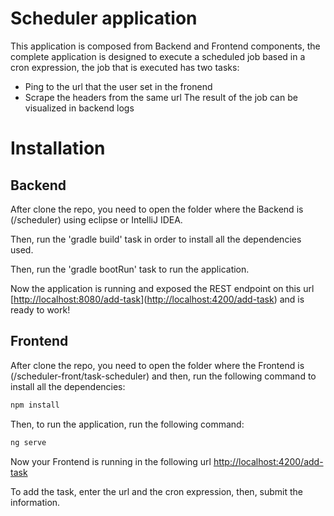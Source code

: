 # Scheduler application

This application is composed from Backend and Frontend components, the complete application is designed to execute a scheduled job based in a cron expression, the job that is executed has two tasks:
- Ping to the url that the user set in the fronend
- Scrape the headers from the same url
The result of the job can be visualized in backend logs

# Installation

## Backend

After clone the repo, you need to open the folder where the Backend is (/scheduler) using eclipse or IntelliJ IDEA. 

Then, run the 'gradle build' task in order to install all the dependencies used.

Then, run the 'gradle bootRun' task to run the application.

Now the application is running and exposed the REST endpoint on this url [[http://localhost:8080/add-task](http://localhost:8080/api/scheduler)]([http://localhost:4200/add-task](http://localhost:8080/api/scheduler)) and is ready to work!

## Frontend

After clone the repo, you need to open the folder where the Frontend is (/scheduler-front/task-scheduler) and then, run the following command to install all the dependencies:

```bash
npm install
```

Then, to run the application, run the following command:

```bash
ng serve
```

Now your Frontend is running in the following url [http://localhost:4200/add-task](http://localhost:4200/add-task)

To add the task, enter the url and the cron expression, then, submit the information.
